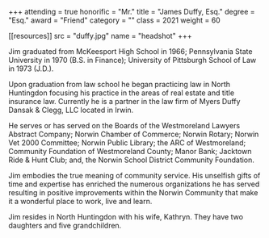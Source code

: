 +++
attending = true
honorific = "Mr."
title     = "James Duffy, Esq."
degree    = "Esq."
award     = "Friend"
category  = ""
class     = 2021
weight    = 60

[[resources]]
  src  = "duffy.jpg"
  name = "headshot"
+++

Jim graduated from McKeesport High School in 1966; Pennsylvania State University in 1970 (B.S. in Finance); University of Pittsburgh School of Law in 1973 (J.D.).

Upon graduation from law school he began practicing law in North Huntingdon focusing his practice in the areas of real estate and title insurance law. Currently he is a partner in the law firm of Myers Duffy Dansak & Clegg, LLC located in Irwin.

He serves or has served on the Boards of the Westmoreland Lawyers Abstract Company; Norwin Chamber of Commerce; Norwin Rotary; Norwin Vet 2000 Committee; Norwin Public Library; the ARC of Westmoreland; Community Foundation of Westmoreland County; Manor Bank; Jacktown Ride & Hunt Club; and, the Norwin School District Community Foundation.

Jim embodies the true meaning of community service. His unselfish gifts of time and expertise has enriched the numerous organizations he has served resulting in positive improvements within the Norwin Community that make it a wonderful place to work, live and learn.

Jim resides in North Huntingdon with his wife, Kathryn.  They have two daughters and five grandchildren.
